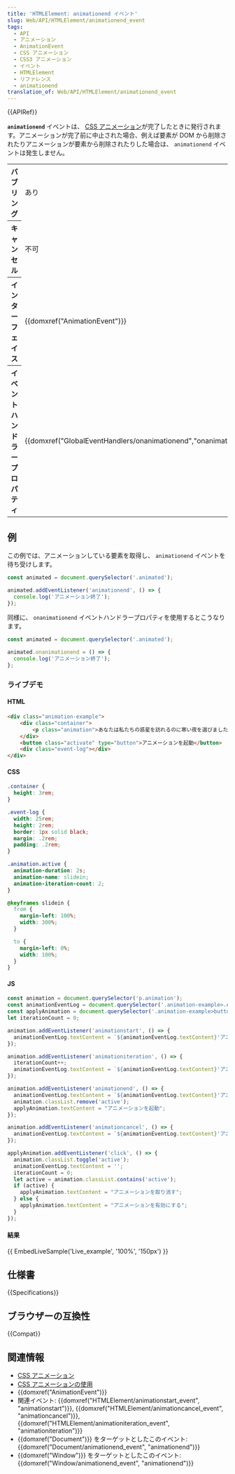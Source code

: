 ```yaml
---
title: 'HTMLElement: animationend イベント'
slug: Web/API/HTMLElement/animationend_event
tags:
  - API
  - アニメーション
  - AnimationEvent
  - CSS アニメーション
  - CSS3 アニメーション
  - イベント
  - HTMLElement
  - リファレンス
  - animationend
translation_of: Web/API/HTMLElement/animationend_event
---
```

{{APIRef}}

**`animationend`** イベントは、 [CSS アニメーション](/ja/docs/Web/CSS/CSS_Animations)が完了したときに発行されます。アニメーションが完了前に中止された場合、例えば要素が DOM から削除されたりアニメーションが要素から削除されたりした場合は、 `animationend` イベントは発生しません。

<table class="properties">
  <tbody>
    <tr>
      <th>バブリング</th>
      <td>あり</td>
    </tr>
    <tr>
      <th>キャンセル</th>
      <td>不可</td>
    </tr>
    <tr>
      <th>インターフェイス</th>
      <td>{{domxref("AnimationEvent")}}</td>
    </tr>
    <tr>
      <th>イベントハンドラープロパティ</th>
      <td>
        {{domxref("GlobalEventHandlers/onanimationend","onanimationend")}}
      </td>
    </tr>
  </tbody>
</table>

## 例

この例では、アニメーションしている要素を取得し、 `animationend` イベントを待ち受けします。

```js
const animated = document.querySelector('.animated');

animated.addEventListener('animationend', () => {
  console.log('アニメーション終了');
});
```

同様に、 `onanimationend` イベントハンドラープロパティを使用するとこうなります。

```js
const animated = document.querySelector('.animated');

animated.onanimationend = () => {
  console.log('アニメーション終了');
};
```

### ライブデモ

#### HTML

```html
<div class="animation-example">
    <div class="container">
        <p class="animation">あなたは私たちの惑星を訪れるのに寒い夜を選びました。</p>
    </div>
    <button class="activate" type="button">アニメーションを起動</button>
    <div class="event-log"></div>
</div>
```

#### CSS

```css
.container {
  height: 3rem;
}

.event-log {
  width: 25rem;
  height: 2rem;
  border: 1px solid black;
  margin: .2rem;
  padding: .2rem;
}

.animation.active {
  animation-duration: 2s;
  animation-name: slidein;
  animation-iteration-count: 2;
}

@keyframes slidein {
  from {
    margin-left: 100%;
    width: 300%;
  }

  to {
    margin-left: 0%;
    width: 100%;
  }
}
```

#### JS

```js
const animation = document.querySelector('p.animation');
const animationEventLog = document.querySelector('.animation-example>.event-log');
const applyAnimation = document.querySelector('.animation-example>button.activate');
let iterationCount = 0;

animation.addEventListener('animationstart', () => {
  animationEventLog.textContent = `${animationEventLog.textContent}'アニメーション開始' `;
});

animation.addEventListener('animationiteration', () => {
  iterationCount++;
  animationEventLog.textContent = `${animationEventLog.textContent}'アニメーション反復: ${iterationCount}' `;
});

animation.addEventListener('animationend', () => {
  animationEventLog.textContent = `${animationEventLog.textContent}'アニメーション終了'`;
  animation.classList.remove('active');
  applyAnimation.textContent = "アニメーションを起動";
});

animation.addEventListener('animationcancel', () => {
  animationEventLog.textContent = `${animationEventLog.textContent}'アニメーションを取り消し'`;
});

applyAnimation.addEventListener('click', () => {
  animation.classList.toggle('active');
  animationEventLog.textContent = '';
  iterationCount = 0;
  let active = animation.classList.contains('active');
  if (active) {
    applyAnimation.textContent = "アニメーションを取り消す";
  } else {
    applyAnimation.textContent = "アニメーションを有効にする";
  }
});
```

#### 結果

{{ EmbedLiveSample('Live_example', '100%', '150px') }}

## 仕様書

{{Specifications}}

## ブラウザーの互換性

{{Compat}}

## 関連情報

- [CSS アニメーション](/ja/docs/Web/CSS/CSS_Animations)
- [CSS アニメーションの使用](/ja/docs/Web/CSS/CSS_Animations/Using_CSS_animations)
- {{domxref("AnimationEvent")}}
- 関連イベント: {{domxref("HTMLElement/animationstart_event", "animationstart")}}, {{domxref("HTMLElement/animationcancel_event", "animationcancel")}}, {{domxref("HTMLElement/animationiteration_event", "animationiteration")}}
- {{domxref("Document")}} をターゲットとしたこのイベント: {{domxref("Document/animationend_event", "animationend")}}
- {{domxref("Window")}} をターゲットとしたこのイベント: {{domxref("Window/animationend_event", "animationend")}}
